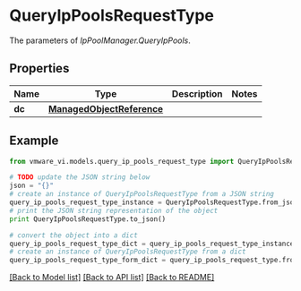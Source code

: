 # QueryIpPoolsRequestType

The parameters of *IpPoolManager.QueryIpPools*. 

## Properties
Name | Type | Description | Notes
------------ | ------------- | ------------- | -------------
**dc** | [**ManagedObjectReference**](ManagedObjectReference.md) |  | 

## Example

```python
from vmware_vi.models.query_ip_pools_request_type import QueryIpPoolsRequestType

# TODO update the JSON string below
json = "{}"
# create an instance of QueryIpPoolsRequestType from a JSON string
query_ip_pools_request_type_instance = QueryIpPoolsRequestType.from_json(json)
# print the JSON string representation of the object
print QueryIpPoolsRequestType.to_json()

# convert the object into a dict
query_ip_pools_request_type_dict = query_ip_pools_request_type_instance.to_dict()
# create an instance of QueryIpPoolsRequestType from a dict
query_ip_pools_request_type_form_dict = query_ip_pools_request_type.from_dict(query_ip_pools_request_type_dict)
```
[[Back to Model list]](../README.md#documentation-for-models) [[Back to API list]](../README.md#documentation-for-api-endpoints) [[Back to README]](../README.md)


